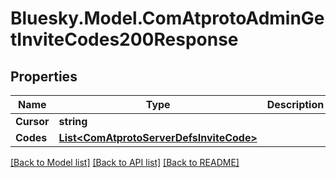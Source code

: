 # Bluesky.Model.ComAtprotoAdminGetInviteCodes200Response

## Properties

Name | Type | Description | Notes
------------ | ------------- | ------------- | -------------
**Cursor** | **string** |  | [optional] 
**Codes** | [**List&lt;ComAtprotoServerDefsInviteCode&gt;**](ComAtprotoServerDefsInviteCode.md) |  | 

[[Back to Model list]](../README.md#documentation-for-models) [[Back to API list]](../README.md#documentation-for-api-endpoints) [[Back to README]](../README.md)

